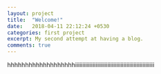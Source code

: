 ```yaml
---
layout: project
title:  "Welcome!"
date:   2018-04-11 22:12:24 +0530
categories: first project
excerpt: My second attempt at having a blog.
comments: true
---
```

hhhhhhhhhhhhhhhhhhhiiiiiiiiiiiiiiiiiiiiiiiiiiiiiiiiiiiiiiiiiiiiiiiiiiiiii

